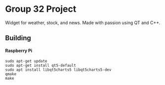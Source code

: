 # Group 32 Project 

Widget for weather, stock, and news. Made with passion using QT and C++.

## Building

#### Raspberry Pi
```
sudo apt-get update
sudo apt-get install qt5-default
sudo apt install libqt5charts5 libqt5charts5-dev
qmake
make
```
